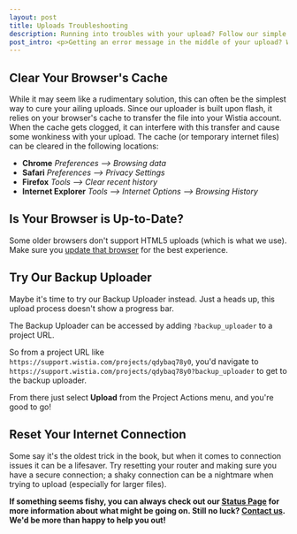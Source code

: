 ```yaml
---
layout: post
title: Uploads Troubleshooting
description: Running into troubles with your upload? Follow our simple troubleshooting guide to get your uploads working again in no time!
post_intro: <p>Getting an error message in the middle of your upload? We know, we're not fans of it either. While upload errors can throw a wrench into any awesome Wistia session, 99% of the time they can be fixed with a few simple measures. Whew! Follow these steps and you'll be uploading videos in no time.</p>
---
```


## Clear Your Browser's Cache

While it may seem like a rudimentary solution, this can often be the simplest way to cure your ailing     uploads. Since our uploader is built upon flash, it relies on your browser's cache to transfer the file into your Wistia account. When the cache gets clogged, it can interfere with this transfer and cause some wonkiness with your upload. The cache (or temporary internet files) can be cleared in the following locations:

  * **Chrome** *Preferences --> Browsing data*
  * **Safari** *Preferences --> Privacy Settings*
  * **Firefox** *Tools --> Clear recent history*
  * **Internet Explorer** *Tools --> Internet Options --> Browsing History*

## Is Your Browser is Up-to-Date?

Some older browsers don't support HTML5 uploads (which is what we use). Make
sure you [update that browser](http://browsehappy.com/) for the best experience.

## Try Our Backup Uploader

Maybe it's time to try our Backup Uploader instead. Just a heads up, this upload
 process doesn't show a progress bar.

The Backup Uploader can be accessed by adding `?backup_uploader` to a project
URL.

So from a project URL like `https://support.wistia.com/projects/qdybaq78y0`, you'd
navigate to `https://support.wistia.com/projects/qdybaq78y0?backup_uploader` to
get to the backup uploader.

From there just select **Upload** from the <span class="action_menu">Project Actions</span>
menu, and you're good to go!

## Reset Your Internet Connection

Some say it's the oldest trick in the book, but when it comes to connection issues it can be a lifesaver. Try resetting your router and making sure you have a secure connection; a shaky connection can be a nightmare when trying to upload (especially for larger files).

**If something seems fishy, you can always check out our <a href="http://status.wistia.com/">Status Page</a> for more information about what might be going on. Still no luck? [Contact us](http://wistia.com/support/contact). We'd be more than happy to help you out!**

